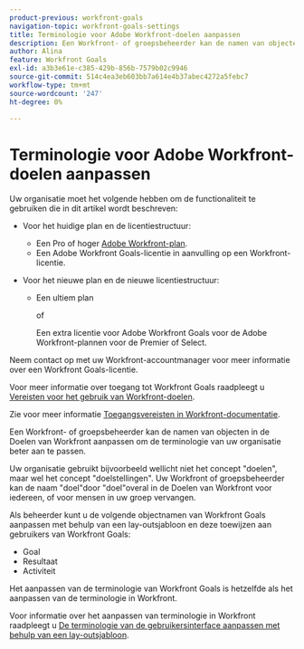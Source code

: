 ```yaml
---
product-previous: workfront-goals
navigation-topic: workfront-goals-settings
title: Terminologie voor Adobe Workfront-doelen aanpassen
description: Een Workfront- of groepsbeheerder kan de namen van objecten in de Doelen van Workfront aanpassen om de terminologie van uw organisatie beter aan te passen.
author: Alina
feature: Workfront Goals
exl-id: a3b3e61e-c385-429b-856b-7579b02c9946
source-git-commit: 514c4ea3eb603bb7a614e4b37abec4272a5febc7
workflow-type: tm+mt
source-wordcount: '247'
ht-degree: 0%

---
```


# Terminologie voor Adobe Workfront-doelen aanpassen

Uw organisatie moet het volgende hebben om de functionaliteit te gebruiken die in dit artikel wordt beschreven:

* Voor het huidige plan en de licentiestructuur:

   * Een Pro of hoger [Adobe Workfront-plan](https://www.workfront.com/plans).
   * Een Adobe Workfront Goals-licentie in aanvulling op een Workfront-licentie.

* Voor het nieuwe plan en de nieuwe licentiestructuur:

   * Een ultiem plan

     of

     Een extra licentie voor Adobe Workfront Goals voor de Adobe Workfront-plannen voor de Premier of Select.

Neem contact op met uw Workfront-accountmanager voor meer informatie over een Workfront Goals-licentie.

Voor meer informatie over toegang tot Workfront Goals raadpleegt u [Vereisten voor het gebruik van Workfront-doelen](/help/quicksilver/workfront-goals/goal-management/access-needed-for-wf-goals.md).

Zie voor meer informatie [Toegangsvereisten in Workfront-documentatie](/help/quicksilver/administration-and-setup/add-users/access-levels-and-object-permissions/access-level-requirements-in-documentation.md).

Een Workfront- of groepsbeheerder kan de namen van objecten in de Doelen van Workfront aanpassen om de terminologie van uw organisatie beter aan te passen.

Uw organisatie gebruikt bijvoorbeeld wellicht niet het concept &quot;doelen&quot;, maar wel het concept &quot;doelstellingen&quot;. Uw Workfront of groepsbeheerder kan de naam &quot;doel&quot;door &quot;doel&quot;overal in de Doelen van Workfront voor iedereen, of voor mensen in uw groep vervangen.

Als beheerder kunt u de volgende objectnamen van Workfront Goals aanpassen met behulp van een lay-outsjabloon en deze toewijzen aan gebruikers van Workfront Goals:

* Goal
* Resultaat
* Activiteit

Het aanpassen van de terminologie van Workfront Goals is hetzelfde als het aanpassen van de terminologie in Workfront.

Voor informatie over het aanpassen van terminologie in Workfront raadpleegt u [De terminologie van de gebruikersinterface aanpassen met behulp van een lay-outsjabloon](../../administration-and-setup/customize-workfront/use-layout-templates/customize-terminology.md).
